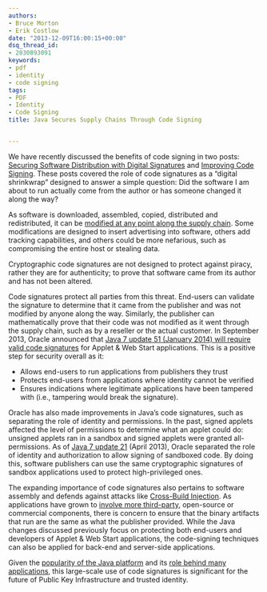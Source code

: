 ```yaml
---
authors:
- Bruce Morton
- Erik Costlow
date: "2013-12-09T16:00:15+00:00"
dsq_thread_id:
- 2030893091
keywords:
- pdf
- identity
- code signing
tags:
- PDF
- Identity
- Code Signing
title: Java Secures Supply Chains Through Code Signing


---
```

We have recently discussed the benefits of code signing in two posts: [Securing Software Distribution with Digital Signatures][1] and [Improving Code Signing][2]. These posts covered the role of code signatures as a “digital shrinkwrap” designed to answer a simple question: Did the software I am about to run actually come from the author or has someone changed it along the way?

As software is downloaded, assembled, copied, distributed and redistributed, it can be [modified at any point along the supply chain][3]. Some modifications are designed to insert advertising into software, others add tracking capabilities, and others could be more nefarious, such as compromising the entire host or stealing data.

Cryptographic code signatures are not designed to protect against piracy, rather they are for authenticity; to prove that software came from its author and has not been altered.

Code signatures protect all parties from this threat. End-users can validate the signature to determine that it came from the publisher and was not modified by anyone along the way. Similarly, the publisher can mathematically prove that their code was not modified as it went through the supply chain, such as by a reseller or the actual customer. In September 2013, Oracle announced that [Java 7 update 51 (January 2014) will require valid code signatures][4] for Applet & Web Start applications. This is a positive step for security overall as it:

  * Allows end-users to run applications from publishers they trust
  * Protects end-users from applications where identity cannot be verified
  * Ensures indications where legitimate applications have been tampered with (i.e., tampering would break the signature).

Oracle has also made improvements in Java’s code signatures, such as separating the role of identity and permissions. In the past, signed applets affected the level of permissions to determine what an applet could do: unsigned applets ran in a sandbox and signed applets were granted all-permissions. As of [Java 7 update 21][5] (April 2013), Oracle separated the role of identity and authorization to allow signing of sandboxed code. By doing this, software publishers can use the same cryptographic signatures of sandbox applications used to protect high-privileged ones.

The expanding importance of code signatures also pertains to software assembly and defends against attacks like [Cross-Build Injection][6]. As applications have grown to [involve more third-party][7], open-source or commercial components, there is concern to ensure that the binary artifacts that run are the same as what the publisher provided. While the Java changes discussed previously focus on protecting both end-users and developers of Applet & Web Start applications, the code-signing techniques can also be applied for back-end and server-side applications.

Given the [popularity of the Java platform][8] and its [role behind many applications][9], this large-scale use of code signatures is significant for the future of Public Key Infrastructure and trusted identity.

 [1]: https://casecurity.org/2013/10/16/securing-software-distribution-with-digital-code-signing/
 [2]: https://casecurity.org/2013/11/14/improving-code-signing/
 [3]: http://www.gao.gov/assets/590/588736.pdf
 [4]: https://blogs.oracle.com/java-platform-group/entry/new_security_requirements_for_rias
 [5]: http://www.oracle.com/technetwork/java/javase/7u21-relnotes-1932873.html#apsign
 [6]: http://branchandbound.net/blog/security/2012/03/crossbuild-injection-how-safe-is-your-build/
 [7]: http://blog.sonatype.com/people/wp-content/uploads/2012/03/2012-sonatype-survey-findings-PDF.pdf
 [8]: http://adtmag.com/articles/2013/08/15/java-most-popular-2013.aspx
 [9]: http://www.wired.com/wiredenterprise/2013/09/the-second-coming-of-java/